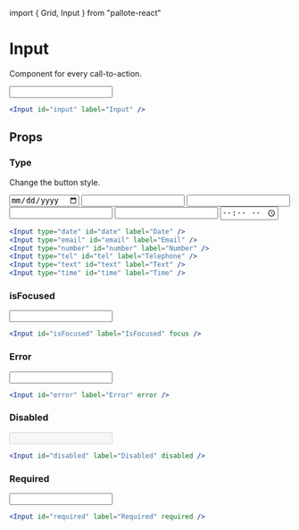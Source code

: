 ---
---
import { Grid, Input } from "pallote-react"

# Input

Component for every call-to-action.

<div class="docs__block">
  <div class="docs__items">
    <Input id="input" label="Input" />
  </div>

  ```jsx
  <Input id="input" label="Input" />
  ```
</div>

## Props

### Type

Change the button style.

<div class="docs__block">
  <Grid wrapper spacing={2}>
    <Grid item xs="6"><Input type="date" id="date" label="Date" /></Grid>
    <Grid item xs="6"><Input type="email" id="email" label="Email" /></Grid>
    <Grid item xs="6"><Input type="number" id="number" label="Number" /></Grid>
    <Grid item xs="6"><Input type="tel" id="tel" label="Telephone" /></Grid>
    <Grid item xs="6"><Input type="text" id="text" label="Text" /></Grid>
    <Grid item xs="6"><Input type="time" id="time" label="Time" /></Grid>
  </Grid>

  ```jsx
  <Input type="date" id="date" label="Date" />
  <Input type="email" id="email" label="Email" />
  <Input type="number" id="number" label="Number" />
  <Input type="tel" id="tel" label="Telephone" />
  <Input type="text" id="text" label="Text" />
  <Input type="time" id="time" label="Time" />
  ```
</div>

### isFocused

<div class="docs__block">
  <div class="docs__items">
    <Input id="isFocused" label="IsFocused" focus />
  </div>

  ```jsx
  <Input id="isFocused" label="IsFocused" focus />
  ```
</div>

### Error

<div class="docs__block">
  <div class="docs__items">
    <Input id="error" label="Error" error />
  </div>

  ```jsx
  <Input id="error" label="Error" error />
  ```
</div>

### Disabled

<div class="docs__block">
  <div class="docs__items">
    <Input id="disabled" label="Disabled" disabled />
  </div>

  ```jsx
  <Input id="disabled" label="Disabled" disabled />
  ```
</div>

### Required

<div class="docs__block">
  <div class="docs__items">
    <Input id="required" label="Required" required />
  </div>

  ```jsx
  <Input id="required" label="Required" required />
  ```
</div>
